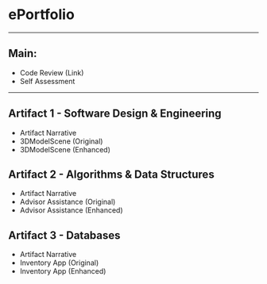 # ePortfolio
---
## Main:
- Code Review (Link)
- Self Assessment
---
## Artifact 1 - Software Design & Engineering
- Artifact Narrative
- 3DModelScene (Original)
- 3DModelScene (Enhanced)
## Artifact 2 - Algorithms & Data Structures
- Artifact Narrative
- Advisor Assistance (Original)
- Advisor Assistance (Enhanced)
## Artifact 3 - Databases
- Artifact Narrative
- Inventory App (Original)
- Inventory App (Enhanced)
